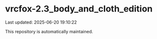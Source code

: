 # vrcfox-2.3_body_and_cloth_edition

Last updated: 2025-06-20 19:10:22

This repository is automatically maintained.
